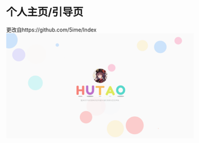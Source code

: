 # 个人主页/引导页
更改自https://github.com/5ime/Index
![demo](https://raw.githubusercontent.com/XxhutaoxX/home/main/demo.png)
